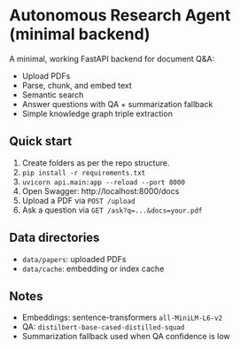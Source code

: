 # Autonomous Research Agent (minimal backend)

A minimal, working FastAPI backend for document Q&A:
- Upload PDFs
- Parse, chunk, and embed text
- Semantic search
- Answer questions with QA + summarization fallback
- Simple knowledge graph triple extraction

## Quick start
1. Create folders as per the repo structure.
2. `pip install -r requirements.txt`
3. `uvicorn api.main:app --reload --port 8000`
4. Open Swagger: http://localhost:8000/docs
5. Upload a PDF via `POST /upload`
6. Ask a question via `GET /ask?q=...&docs=your.pdf`

## Data directories
- `data/papers`: uploaded PDFs
- `data/cache`: embedding or index cache

## Notes
- Embeddings: sentence-transformers `all-MiniLM-L6-v2`
- QA: `distilbert-base-cased-distilled-squad`
- Summarization fallback used when QA confidence is low
